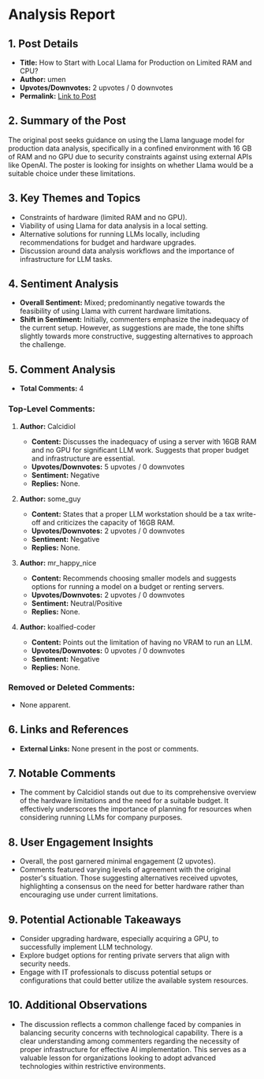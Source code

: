 # Analysis Report

## 1. Post Details
- **Title:** How to Start with Local Llama for Production on Limited RAM and CPU?
- **Author:** umen
- **Upvotes/Downvotes:** 2 upvotes / 0 downvotes
- **Permalink:** [Link to Post](https://www.reddit.com/r/LocalLLaMA/comments/1hg5dut/how_to_start_with_local_llama_for_production_on/)

## 2. Summary of the Post
The original post seeks guidance on using the Llama language model for production data analysis, specifically in a confined environment with 16 GB of RAM and no GPU due to security constraints against using external APIs like OpenAI. The poster is looking for insights on whether Llama would be a suitable choice under these limitations.

## 3. Key Themes and Topics
- Constraints of hardware (limited RAM and no GPU).
- Viability of using Llama for data analysis in a local setting.
- Alternative solutions for running LLMs locally, including recommendations for budget and hardware upgrades.
- Discussion around data analysis workflows and the importance of infrastructure for LLM tasks.

## 4. Sentiment Analysis
- **Overall Sentiment:** Mixed; predominantly negative towards the feasibility of using Llama with current hardware limitations.
- **Shift in Sentiment:** Initially, commenters emphasize the inadequacy of the current setup. However, as suggestions are made, the tone shifts slightly towards more constructive, suggesting alternatives to approach the challenge.

## 5. Comment Analysis

- **Total Comments:** 4

### Top-Level Comments:
1. **Author:** Calcidiol
   - **Content:** Discusses the inadequacy of using a server with 16GB RAM and no GPU for significant LLM work. Suggests that proper budget and infrastructure are essential.
   - **Upvotes/Downvotes:** 5 upvotes / 0 downvotes
   - **Sentiment:** Negative
   - **Replies:** None.

2. **Author:** some_guy
   - **Content:** States that a proper LLM workstation should be a tax write-off and criticizes the capacity of 16GB RAM.
   - **Upvotes/Downvotes:** 2 upvotes / 0 downvotes
   - **Sentiment:** Negative
   - **Replies:** None.

3. **Author:** mr_happy_nice
   - **Content:** Recommends choosing smaller models and suggests options for running a model on a budget or renting servers.
   - **Upvotes/Downvotes:** 2 upvotes / 0 downvotes
   - **Sentiment:** Neutral/Positive
   - **Replies:** None.

4. **Author:** koalfied-coder
   - **Content:** Points out the limitation of having no VRAM to run an LLM.
   - **Upvotes/Downvotes:** 0 upvotes / 0 downvotes
   - **Sentiment:** Negative
   - **Replies:** None.

### Removed or Deleted Comments:
- None apparent.

## 6. Links and References
- **External Links:** None present in the post or comments.

## 7. Notable Comments
- The comment by Calcidiol stands out due to its comprehensive overview of the hardware limitations and the need for a suitable budget. It effectively underscores the importance of planning for resources when considering running LLMs for company purposes.

## 8. User Engagement Insights
- Overall, the post garnered minimal engagement (2 upvotes). 
- Comments featured varying levels of agreement with the original poster's situation. Those suggesting alternatives received upvotes, highlighting a consensus on the need for better hardware rather than encouraging use under current limitations.

## 9. Potential Actionable Takeaways
- Consider upgrading hardware, especially acquiring a GPU, to successfully implement LLM technology.
- Explore budget options for renting private servers that align with security needs.
- Engage with IT professionals to discuss potential setups or configurations that could better utilize the available system resources.

## 10. Additional Observations
- The discussion reflects a common challenge faced by companies in balancing security concerns with technological capability. There is a clear understanding among commenters regarding the necessity of proper infrastructure for effective AI implementation. This serves as a valuable lesson for organizations looking to adopt advanced technologies within restrictive environments.